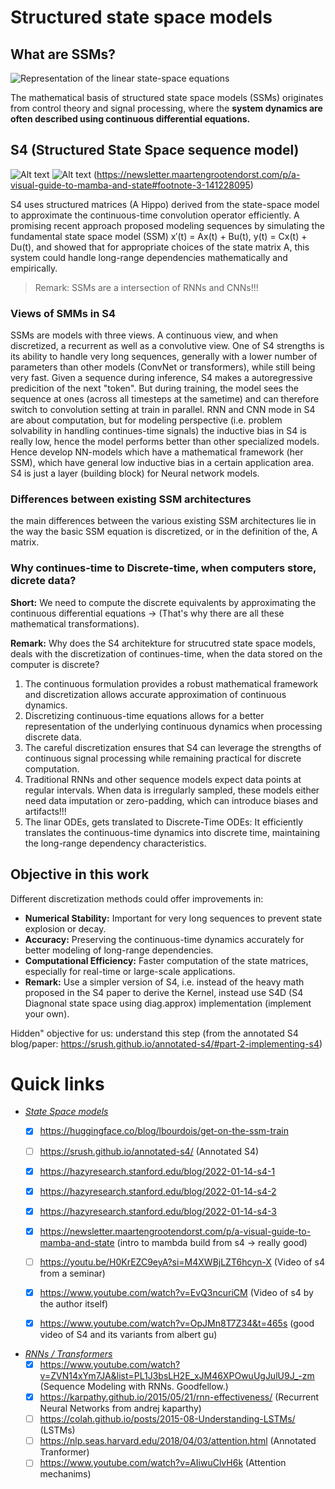 # Structured state space models

## What are SSMs?

![Representation of the linear state-space equations](image.png)

The mathematical basis of structured state space models (SSMs) originates from control theory and signal processing, where the **system dynamics are often described using continuous differential equations.**


## S4 (Structured State Space sequence model)
![Alt text](image-1.png)
![Alt text](image-2.png) (https://newsletter.maartengrootendorst.com/p/a-visual-guide-to-mamba-and-state#footnote-3-141228095)

S4 uses structured matrices (A Hippo) derived from the state-space model to approximate the continuous-time convolution operator efficiently. A promising recent approach proposed modeling sequences by simulating the fundamental state space model (SSM) x′(t) = Ax(t) + Bu(t), y(t) = Cx(t) + Du(t), and showed that for appropriate choices of the state matrix A, this system could handle long-range dependencies mathematically and empirically.

> Remark: SSMs are a intersection of RNNs and CNNs!!!

### Views of SMMs in S4
SSMs are models with three views. A continuous view, and when discretized, a recurrent as well as a convolutive view. One of S4 strengths is its ability to handle very long sequences, generally with a lower number of parameters than other models (ConvNet or transformers), while still being very fast. Given a sequence during inference, S4 makes
a autoregressive predicition of the next "token". But during training, the model sees the sequence at ones (across all timesteps at the sametime) and can therefore switch to convolution setting at train in parallel. RNN and CNN mode in S4 are about computation, but for modeling perspective (i.e. problem solvability in handling continues-time signals) the inductive bias in S4 is really low, hence the model performs better than other specialized models. Hence develop NN-models which have a mathematical framework (her SSM), which have general low inductive bias in a certain application area. S4 is just a layer (building block) for Neural network models.

### Differences between existing SSM architectures
the main differences between the various existing SSM architectures lie in the way the basic SSM equation is discretized, or in the definition of the, A matrix.

### Why continues-time to Discrete-time, when computers store, dicrete data?
**Short:** We need to compute the discrete equivalents by approximating the continuous differential equations $\rightarrow$ (That's why there are all these mathematical transformations).

**Remark:**
Why does the S4 architekture for strucutred state space models, deals with the discretization of continues-time, when the data stored on the computer is discrete?
1. The continuous formulation provides a robust mathematical framework and discretization allows accurate approximation of continuous dynamics.
2. Discretizing continuous-time equations allows for a better representation of the underlying continuous dynamics when processing discrete data. 
3. The careful discretization ensures that S4 can leverage the strengths of continuous signal processing while remaining practical for discrete computation.
4. Traditional RNNs and other sequence models expect data points at regular intervals. When data is irregularly sampled, these models either need data imputation or zero-padding, which can introduce biases and artifacts!!!
5. The linar ODEs, gets translated to Discrete-Time ODEs: It efficiently translates the continuous-time dynamics into discrete time, maintaining the long-range dependency characteristics. 

## Objective in this work 
Different discretization methods could offer improvements in:
- **Numerical Stability:** Important for very long sequences to prevent state explosion or decay.
- **Accuracy:** Preserving the continuous-time dynamics accurately for better modeling of long-range dependencies.
- **Computational Efficiency:** Faster computation of the state matrices, especially for real-time or large-scale applications.
- **Remark:** Use a simpler version of S4, i.e. instead of the heavy math proposed in the S4 paper to derive the Kernel, instead use S4D (S4 Diagnonal state space using diag.approx) implementation (implement your own).


Hidden" objective for us: understand this step (from the annotated S4 blog/paper: https://srush.github.io/annotated-s4/#part-2-implementing-s4)

# Quick links
- <u>_State Space models_</u>
  - [x] https://huggingface.co/blog/lbourdois/get-on-the-ssm-train
  - [ ] https://srush.github.io/annotated-s4/ (Annotated S4)
  - [x] https://hazyresearch.stanford.edu/blog/2022-01-14-s4-1
  - [x] https://hazyresearch.stanford.edu/blog/2022-01-14-s4-2
  - [x] https://hazyresearch.stanford.edu/blog/2022-01-14-s4-3
  - [x] https://newsletter.maartengrootendorst.com/p/a-visual-guide-to-mamba-and-state (intro to mambda build from s4 -> really good)
  - [ ] https://youtu.be/H0KrEZC9eyA?si=M4XWBjLZT6hcyn-X (Video of s4 from a seminar)
  - [x] https://www.youtube.com/watch?v=EvQ3ncuriCM (Video of s4 by the author itself)
  - [x] https://www.youtube.com/watch?v=OpJMn8T7Z34&t=465s (good video of S4 and its variants from albert gu)




- <u>_RNNs / Transformers_</u>
  - [x] https://www.youtube.com/watch?v=ZVN14xYm7JA&list=PL1J3bsLH2E_xJM46XPOwuUgJulU9J_-zm (Sequence Modeling with RNNs. Goodfellow.)
  - [x] https://karpathy.github.io/2015/05/21/rnn-effectiveness/ (Recurrent Neural Networks from andrej kaparthy)
  - [ ] https://colah.github.io/posts/2015-08-Understanding-LSTMs/ (LSTMs)
  - [ ] https://nlp.seas.harvard.edu/2018/04/03/attention.html (Annotated Tranformer)
  - [ ] https://www.youtube.com/watch?v=AIiwuClvH6k (Attention mechanims)